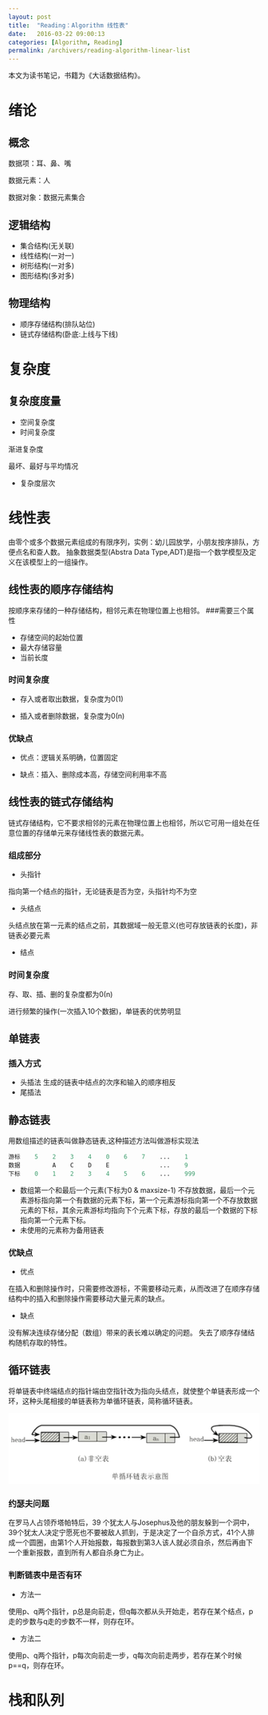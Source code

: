 ```yaml
---
layout: post
title:  "Reading：Algorithm 线性表"
date:   2016-03-22 09:00:13
categories: [Algorithm, Reading]
permalink: /archivers/reading-algorithm-linear-list
---
```

本文为读书笔记，书籍为《大话数据结构》。

# 绪论

## 概念

数据项：耳、鼻、嘴

数据元素：人

数据对象：数据元素集合

## 逻辑结构

- 集合结构(无关联)
- 线性结构(一对一)
- 树形结构(一对多)
- 图形结构(多对多)

## 物理结构

- 顺序存储结构(排队站位)
- 链式存储结构(卧底:上线与下线)

# 复杂度

## 复杂度度量

- 空间复杂度
- 时间复杂度

渐进复杂度

最坏、最好与平均情况 

- 复杂度层次

# 线性表

由零个或多个数据元素组成的有限序列，实例：幼儿园放学，小朋友按序排队，方便点名和查人数。
抽象数据类型(Abstra Data Type,ADT)是指一个数学模型及定义在该模型上的一组操作。

## 线性表的顺序存储结构
按顺序来存储的一种存储结构，相邻元素在物理位置上也相邻。
###需要三个属性

- 存储空间的起始位置
- 最大存储容量
- 当前长度


### 时间复杂度

- 存入或者取出数据，复杂度为0(1)


- 插入或者删除数据，复杂度为0(n)

### 优缺点

- 优点：逻辑关系明确，位置固定


- 缺点：插入、删除成本高，存储空间利用率不高

## 线性表的链式存储结构

链式存储结构，它不要求相邻的元素在物理位置上也相邻，所以它可用一组处在任意位置的存储单元来存储线性表的数据元素。

### 组成部分

- 头指针

指向第一个结点的指针，无论链表是否为空，头指针均不为空

- 头结点

头结点放在第一元素的结点之前，其数据域一般无意义(也可存放链表的长度)，非链表必要元素

- 结点

### 时间复杂度

存、取、插、删的复杂度都为0(n)

进行频繁的操作(一次插入10个数据)，单链表的优势明显

## 单链表

### 插入方式

- 头插法 生成的链表中结点的次序和输入的顺序相反
- 尾插法

## 静态链表

用数组描述的链表叫做静态链表,这种描述方法叫做游标实现法

```python
游标    5    2    3    4    0    6    7    ...    1
数据         A    C    D    E              ...    9
下标    0    1    2    3    4    5    6    ...    999
```

- 数组第一个和最后一个元素(下标为0 & maxsize-1) 不存放数据，最后一个元素游标指向第一个有数据的元素下标，第一个元素游标指向第一个不存放数据元素的下标，其余元素游标均指向下个元素下标，存放的最后一个数据的下标指向第一个元素下标。
- 未使用的元素称为备用链表

### 优缺点

- 优点

在插入和删除操作时，只需要修改游标，不需要移动元素，从而改进了在顺序存储结构中的插入和删除操作需要移动大量元素的缺点。

- 缺点

没有解决连续存储分配（数组）带来的表长难以确定的问题。
失去了顺序存储结构随机存取的特性。

## 循环链表

将单链表中终端结点的指针端由空指针改为指向头结点，就使整个单链表形成一个环，这种头尾相接的单链表称为单循环链表，简称循环链表。

![](http://github.com/thegofind/thegofind.github.io/raw/master/img/00005.png)

### 约瑟夫问题

在罗马人占领乔塔帕特后，39 个犹太人与Josephus及他的朋友躲到一个洞中，39个犹太人决定宁愿死也不要被敌人抓到，于是决定了一个自杀方式，41个人排成一个圆圈，由第1个人开始报数，每报数到第3人该人就必须自杀，然后再由下一个重新报数，直到所有人都自杀身亡为止。

### 判断链表中是否有环

- 方法一

使用p、q两个指针，p总是向前走，但q每次都从头开始走，若存在某个结点，p走的步数与q走的步数不一样，则存在环。

- 方法二

使用p、q两个指针，p每次向前走一步，q每次向前走两步，若存在某个时候p==q，则存在环。

# 栈和队列

